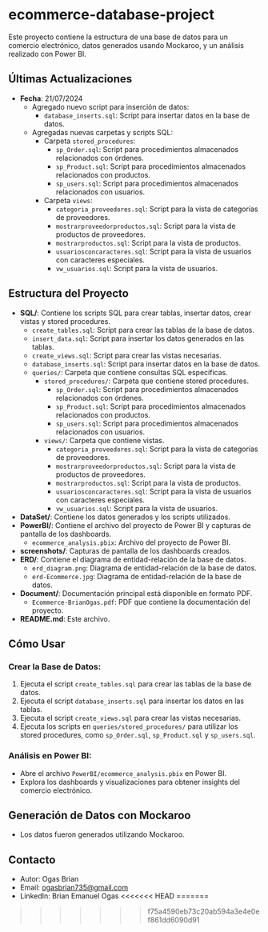 # ecommerce-database-project
Este proyecto contiene la estructura de una base de datos para un comercio electrónico, datos generados usando Mockaroo, y un análisis realizado con Power BI.
## Últimas Actualizaciones

- **Fecha**: 21/07/2024
  - Agregado nuevo script para inserción de datos:
    - `database_inserts.sql`: Script para insertar datos en la base de datos.
  - Agregadas nuevas carpetas y scripts SQL:
    - Carpeta `stored_procedures`:
      - `sp_Order.sql`: Script para procedimientos almacenados relacionados con órdenes.
      - `sp_Product.sql`: Script para procedimientos almacenados relacionados con productos.
      - `sp_users.sql`: Script para procedimientos almacenados relacionados con usuarios.
    - Carpeta `views`:
      - `categoria_proveedores.sql`: Script para la vista de categorías de proveedores.
      - `mostrarproveedorproductos.sql`: Script para la vista de productos de proveedores.
      - `mostrarproductos.sql`: Script para la vista de productos.
      - `usuariosconcaracteres.sql`: Script para la vista de usuarios con caracteres especiales.
      - `vw_usuarios.sql`: Script para la vista de usuarios.

## Estructura del Proyecto

- **SQL/**: Contiene los scripts SQL para crear tablas, insertar datos, crear vistas y stored procedures.
  - `create_tables.sql`: Script para crear las tablas de la base de datos.
  - `insert_data.sql`: Script para insertar los datos generados en las tablas.
  - `create_views.sql`: Script para crear las vistas necesarias.
  - `database_inserts.sql`: Script para insertar datos en la base de datos.
  - `queries/`: Carpeta que contiene consultas SQL específicas.
    - `stored_procedures/`: Carpeta que contiene stored procedures.
      - `sp_Order.sql`: Script para procedimientos almacenados relacionados con órdenes.
      - `sp_Product.sql`: Script para procedimientos almacenados relacionados con productos.
      - `sp_users.sql`: Script para procedimientos almacenados relacionados con usuarios.
    - `views/`: Carpeta que contiene vistas.
      - `categoria_proveedores.sql`: Script para la vista de categorías de proveedores.
      - `mostrarproveedorproductos.sql`: Script para la vista de productos de proveedores.
      - `mostrarproductos.sql`: Script para la vista de productos.
      - `usuariosconcaracteres.sql`: Script para la vista de usuarios con caracteres especiales.
      - `vw_usuarios.sql`: Script para la vista de usuarios.
- **DataSet/**: Contiene los datos generados y los scripts utilizados.
- **PowerBI/**: Contiene el archivo del proyecto de Power BI y capturas de pantalla de los dashboards.
  - `ecommerce_analysis.pbix`: Archivo del proyecto de Power BI.
- **screenshots/**: Capturas de pantalla de los dashboards creados.
- **ERD/**: Contiene el diagrama de entidad-relación de la base de datos.
  - `erd_diagram.png`: Diagrama de entidad-relación de la base de datos.
  - `erd-Ecommerce.jpg`: Diagrama de entidad-relación de la base de datos.
- **Document/**: Documentación principal está disponible en formato PDF.
  - `Ecommerce-BrianOgas.pdf`: PDF que contiene la documentación del proyecto.
- **README.md**: Este archivo.

## Cómo Usar

### Crear la Base de Datos:

1. Ejecuta el script `create_tables.sql` para crear las tablas de la base de datos.
2. Ejecuta el script `database_inserts.sql` para insertar los datos en las tablas.
3. Ejecuta el script `create_views.sql` para crear las vistas necesarias.
4. Ejecuta los scripts en `queries/stored_procedures/` para utilizar los stored procedures, como `sp_Order.sql`, `sp_Product.sql` y `sp_users.sql`.

### Análisis en Power BI:

- Abre el archivo `PowerBI/ecommerce_analysis.pbix` en Power BI.
- Explora los dashboards y visualizaciones para obtener insights del comercio electrónico.

## Generación de Datos con Mockaroo

- Los datos fueron generados utilizando Mockaroo.

## Contacto

- Autor: Ogas Brian
- Email: ogasbrian735@gmail.com
- LinkedIn: Brian Emanuel Ogas
<<<<<<< HEAD
=======


>>>>>>> f75a4590eb73c20ab594a3e4e0ef861dd6090d91
